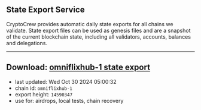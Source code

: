 ## State Export Service
CryptoCrew provides automatic daily state exports for all chains we validate. State export files can be used as genesis files and are a snapshot of the current blockchain state, including all validators, accounts, balances and delegations.

---
**Download: [omniflixhub-1 state export](https://dl-eu2.ccvalidators.com/SERVICE/omniflixhub/omniflixhub-1_export_14590347.json)**
---

- last updated: Wed Oct 30 2024 05:00:32
- chain id: `omniflixhub-1`
- export height: `14590347`
- use for: airdrops, local tests, chain recovery
